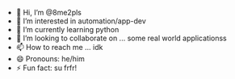 - 👋 Hi, I’m @8me2pls
- 👀 I’m interested in automation/app-dev
- 🌱 I’m currently learning python
- 💞️ I’m looking to collaborate on ... some real world applicationss
- 📫 How to reach me ... idk
- 😄 Pronouns: he/him
- ⚡ Fun fact: su frfr!

<!---
8me2pls/8me2pls is a ✨ special ✨ repository because its `README.md` (this file) appears on your GitHub profile.
You can click the Preview link to take a look at your changes.
--->
